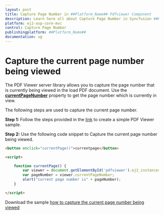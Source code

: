 ```yaml
---
layout: post
title: Capture Page Number in ##Platform_Name## Pdfviewer Component
description: Learn here all about Capture Page Number in Syncfusion ##Platform_Name## Pdfviewer component of Syncfusion Essential JS 2 and more.
platform: ej2-asp-core-mvc
control: Capture Page Number
publishingplatform: ##Platform_Name##
documentation: ug
---
```



# Capture the current page number being viewed

The PDF Viewer server library allows you to capture the page number that is currently being viewed in the load PDF document. Use the [**currentPageNumber**](https://ej2.syncfusion.com/javascript/documentation/api/pdfviewer/#currentpagenumber) property to get the page number which is currently in view.

The following steps are used to capture the current page number.

**Step 1:** Follow the steps provided in the [link](https://ej2.syncfusion.com/aspnetcore/documentation/pdfviewer/getting-started/) to create a simple PDF Viewer sample.

**Step 2:** Use the following code snippet to Capture the current page number being viewed.

```html
<button onclick="currentPage()">currentpage</button>

<script>

    function currentPage() {
        var viewer = document.getElementById('pdfviewer').ej2_instances[0];
        var pageNumber = viewer.currentPageNumber;
        alert("current page number is" + pageNumber);
    }

</script>
```

Download the sample [how to capture the current page number being viewed](https://www.syncfusion.com/downloads/support/directtrac/general/ze/EJ2PDFViewer_Core3.0-928043304.zip)